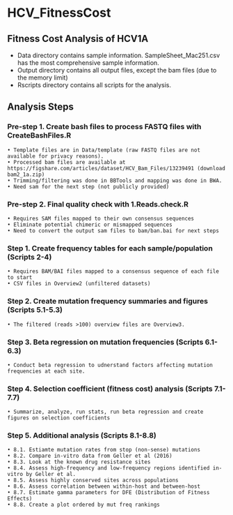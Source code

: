 # HCV_FitnessCost

## Fitness Cost Analysis of HCV1A


* Data directory contains sample information. SampleSheet_Mac251.csv has the most comprehensive sample information.
* Output directory contains all output files, except the bam files (due to the memory limit)
* Rscripts directory contains all scripts for the analysis. 


## Analysis Steps 

### Pre-step 1. Create bash files to process FASTQ files with CreateBashFiles.R 

	• Template files are in Data/template (raw FASTQ files are not available for privacy reasons).
	• Processed bam files are available at https://figshare.com/articles/dataset/HCV_Bam_Files/13239491 (download bam2_1a.zip)
	• Trimming/filtering was done in BBTools and mapping was done in BWA.
    • Need sam for the next step (not publicly provided) 
    
### Pre-step 2. Final quality check with 1.Reads.check.R   
    • Requires SAM files mapped to their own consensus sequences 
    • Eliminate potential chimeric or mismapped sequences 
    • Need to convert the output sam files to bam/ban.bai for next steps


### Step 1. Create frequency tables for each sample/population (Scripts 2-4)
	• Requires BAM/BAI files mapped to a consensus sequence of each file to start 
	• CSV files in Overview2 (unfiltered datasets) 
	
### Step 2. Create mutation frequency summaries and figures (Scripts 5.1-5.3)
	• The filtered (reads >100) overview files are Overview3.
	
### Step 3. Beta regression on mutation frequencies (Scripts 6.1-6.3)
	• Conduct beta regression to udnerstand factors affecting mutation frequencies at each site.
	
### Step 4. Selection coefficient (fitness cost) analysis (Scripts 7.1-7.7)
	• Summarize, analyze, run stats, run beta regression and create figures on selection coefficients

### Step 5. Additional analysis (Scripts 8.1-8.8)
	• 8.1. Estiamte mutation rates from stop (non-sense) mutations
	• 8.2. Compare in-vitro data from Geller et al (2016)
	• 8.3. Look at the known drug resistance sites
	• 8.4. Assess high-frequency and low-frequency regions identified in-vitro by Geller et al.
	• 8.5. Assess highly conserved sites across populations
	• 8.6. Assess correlation between within-host and between-host  
	• 8.7. Estimate gamma parameters for DFE (Distribution of Fitness Effects)
	• 8.8. Create a plot ordered by mut freq rankings

	

     

